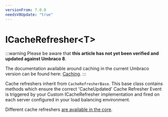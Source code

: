 ```yaml
---
versionFrom: 7.0.0
needsV8Update: "true"
---
```


# ICacheRefresher&lt;T&gt;

:::warning
Please be aware that **this article has not yet been verified and updated against Umbraco 8**.

The documentation available around caching in the current Umbraco version can be found here: [Caching](../Cache).
:::

Cache refreshers inherit from `CacheRefresherBase`. This base class contains methods which ensure the correct 'CacheUpdated' Cache Refresher Event is triggered by your Custom ICacheRefresher implementation and fired on each server configured in your load balancing environment.

Different cache refreshers [are available in the core](https://github.com/umbraco/Umbraco-CMS/tree/v7/dev/src/Umbraco.Web/Cache).

